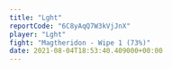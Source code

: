 ```yaml
---
title: "Lght"
reportCode: "6C8yAqQ7W3kVjJnX"
player: "Lght"
fight: "Magtheridon - Wipe 1 (73%)"
date: 2021-08-04T18:53:40.409000+00:00
---
```

